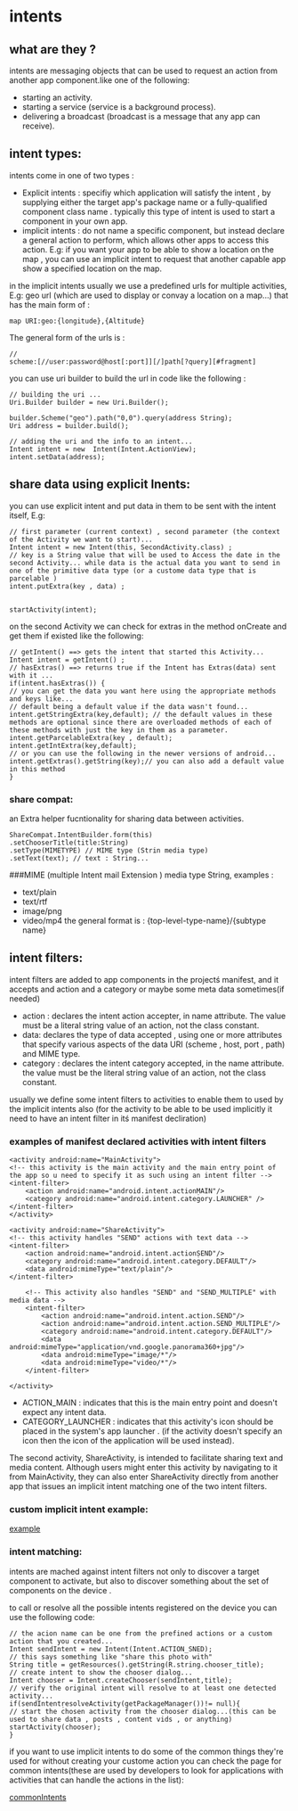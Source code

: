 # intents


## what are they ?
intents are messaging objects that can be used to request an action from another app component.like one of the following:
* starting an activity.
* starting a service (service is a background process).
* delivering a broadcast (broadcast is a message that any app can receive).



## intent types:

intents come in one of two types :
* Explicit intents : specifiy which application will satisfy the intent , by supplying either the target app's package name or a fully-qualified component class name . typically this type of intent is used to start a component in your own app.
* implicit intents : do not name a specific component, but instead declare a general action to perform, which allows other apps to access this action. E.g: if you want your app to be able to show a location on the map , you can use an implicit intent to request that another capable app show a specified location on the map.


in the implicit intents usually we use a predefined urls for multiple activities,
E.g: geo url (which are used to display or convay a location on a map...) that has the main form of :
```
map URI:geo:{longitude},{Altitude}
```
The general form of the urls is :
```
//
scheme:[//user:password@host[:port]][/]path[?query][#fragment]

```
you can use uri builder to build the url in code like the following :
```
// building the uri ...
Uri.Builder builder = new Uri.Builder();

builder.Scheme("geo").path("0,0").query(address String);
Uri address = builder.build();

// adding the uri and the info to an intent...
Intent intent = new  Intent(Intent.ActionView);
intent.setData(address);
```

## share data using explicit Inents:

you can use explicit intent and put data in them to be sent with the intent itself, E.g:
```
// first parameter (current context) , second parameter (the context of the Activity we want to start)...
Intent intent = new Intent(this, SecondActivity.class) ;
// key is a String value that will be used to Access the date in the second Activity... while data is the actual data you want to send in one of the primitive data type (or a custome data type that is parcelable )
intent.putExtra(key , data) ;


startActivity(intent);
```
on the second Activity we can check for extras in the method onCreate and get them if existed like the following:
```
// getIntent() ==> gets the intent that started this Activity...
Intent intent = getIntent() ;
// hasExtras() ==> returns true if the Intent has Extras(data) sent with it ...
if(intent.hasExtras()) {
// you can get the data you want here using the appropriate methods and keys like...
// default being a default value if the data wasn't found...
intent.getStringExtra(key,default); // the default values in these methods are optional since there are overloaded methods of each of these methods with just the key in them as a parameter.
intent.getParcelableExtra(key , default);
intent.getIntExtra(key,default);
// or you can use the following in the newer versions of android...
intent.getExtras().getString(key);// you can also add a default value in this method
}
```






### share compat:

an Extra helper fucntionality for sharing data between activities.

```
ShareCompat.IntentBuilder.form(this)
.setChooserTitle(title:String)
.setType(MIMETYPE) // MIME type (Strin media type)
.setText(text); // text : String...
```
###MIME (multiple Intent mail Extension )
media type String, examples :
* text/plain
* text/rtf
* image/png
* video/mp4
the general format is :
{top-level-type-name}/{subtype name}


## intent filters:
intent filters are added to app components in the projectś manifest, and it accepts and action and a category or maybe some meta data sometimes(if needed)
* action : declares the intent action accepter, in name attribute. The value must be a literal string value of an action, not the class constant.
* data: declares the type of data accepted , using one or more attributes that specify various aspects of the data URI (scheme , host, port , path) and MIME type.
* category : declares the intent category accepted, in the name attribute. the value must be the literal string value of an action, not the class constant.

usually we define some intent filters to activities to enable them to used by the implicit intents also (for the activity to be able to be used implicitly it need to have an intent filter in itś manifest decliration)

### examples of manifest declared activities with intent filters
```
<activity android:name="MainActivity">
<!-- this activity is the main activity and the main entry point of the app so u need to specify it as such using an intent filter -->
<intent-filter>
	<action android:name="android.intent.actionṂAIN"/>
	<category android:name="android.intent.category.LAUNCHER" />
</intent-filter>
</activity>

<activity android:name="ShareActivity">
<!-- this activity handles "SEND" actions with text data -->
<intent-filter>
	<action android:name="android.intent.actionṢEND"/>
	<category android:name="android.intent.category.DEFAULT"/>
	<data android:mimeType="text/plain"/>
</intent-filter>

    <!-- This activity also handles "SEND" and "SEND_MULTIPLE" with media data -->
    <intent-filter>
        <action android:name="android.intent.action.SEND"/>
        <action android:name="android.intent.action.SEND_MULTIPLE"/>
        <category android:name="android.intent.category.DEFAULT"/>
        <data android:mimeType="application/vnd.google.panorama360+jpg"/>
        <data android:mimeType="image/*"/>
        <data android:mimeType="video/*"/>
    </intent-filter>

</activity>
```

* ACTION_MAIN : indicates that this is the main entry point and doesn't expect any intent data.
* CATEGORY_LAUNCHER : indicates that this activity's icon should be placed in the system's app launcher . (if the activity doesn't specify an icon then the icon of the application will be used instead).


The second activity, ShareActivity, is intended to facilitate sharing text and media content. Although users might enter this activity by navigating to it from MainActivity, they can also enter ShareActivity directly from another app that issues an implicit intent matching one of the two intent filters.

### custom implicit intent example:

[example](https://stackoverflow.com/a/25747414/6562660)



### intent matching:

intents are mached against intent filters not only to discover a target component to activate, but also to discover something about the set of components on the device .



to call or resolve all the possible intents registered on the device you can use the following code:
```
// the acion name can be one from the prefined actions or a custom action that you created...
Intent sendIntent = new Intent(Intent.ACTION_SNED);
// this says something like "share this photo with"
String title = getResources().getString(R.string.chooser_title);
// create intent to show the chooser dialog...
Intent chooser = Intent.createChooser(sendIntent,title);
// verify the original intent will resolve to at least one detected activity...
if(sendIntentṛesolveActivity(getPackageManager())!= null){
// start the chosen activity from the chooser dialog...(this can be used to share data , posts , content vids , or anything)
startActivity(chooser);
}
```

if you want to use implicit intents to do some of the common things they're used for without creating your custome action you can check the page for common intents(these are used by developers to look for applications with activities that can handle the actions in the list):

[commonIntents](https://developer.android.com/guide/components/intents-common)
